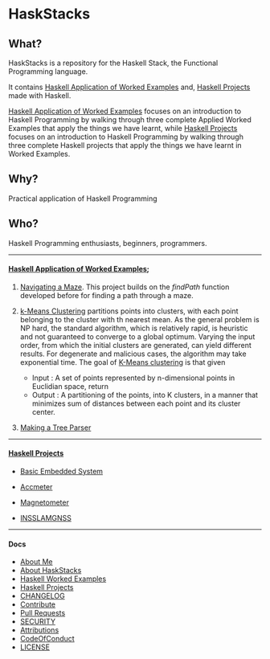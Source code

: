 # HaskStacks

## What?
HaskStacks is a repository for the Haskell Stack, the Functional Programming language. 


It contains [Haskell Application of Worked Examples](https://github.com/josephkb87/HaskStacks/tree/main/HaskellWorkedExamples) and, [Haskell Projects](https://github.com/josephkb87/HaskStacks/tree/main/Projects) made with Haskell.


[Haskell Application of Worked Examples](https://github.com/josephkb87/HaskStacks/tree/main/HaskellWorkedExamples) focuses on an introduction to Haskell Programming by walking through three complete Applied Worked Examples that apply the things we have learnt, while [Haskell Projects](https://github.com/josephkb87/HaskStacks/tree/main/Projects) focuses on an introduction to Haskell Programming by walking through three complete Haskell projects that apply the things we have learnt in Worked Examples.


## Why?
Practical application of Haskell Programming


## Who?
Haskell Programming enthusiasts, beginners, programmers.

---
#### [Haskell Application of Worked Examples](https://github.com/josephkb87/HaskStacks/tree/main/HaskellWorkedExamples);

1. [Navigating a Maze](#). This project builds on the *findPath*  function developed before for finding a path through a maze.

2. [k-Means Clustering](#) partitions points into clusters, with each point belonging to the cluster with th nearest mean. As the general problem is NP hard, the standard algorithm, which is relatively rapid, is heuristic and not guaranteed to converge to a global optimum. Varying the input order, from which the initial clusters are generated, can yield different results. 
For degenerate and malicious cases, the algorithm may take exponential time. The goal of [K-Means clustering](#) is that given
  
   * Input : A set of points represented by n-dimensional points in Euclidian space, return
   * Output : A partitioning of the points, into K clusters, in a manner that minimizes sum of distances between each point and its cluster center.

3. [Making a Tree Parser](#)
----
#### [Haskell Projects](https://github.com/josephkb87/HaskStacks/tree/main/Projects)

* [Basic Embedded System](https://github.com/josephkb87/HaskStacks/tree/main/Projects/EmbSys)
  
* [Accmeter](https://github.com/josephkb87/HaskStacks/tree/main/Projects/Accmeter)

* [Magnetometer](https://github.com/josephkb87/HaskStacks/tree/main/Projects/Magnetometer)

* [INSSLAMGNSS](https://github.com/josephkb87/HaskStacks/tree/main/Projects/INSSLAMGNSS)


---
#### Docs

* [About Me](https://github.com/josephkb87) 
* [About HaskStacks](../docs/README.md)
* [Haskell Worked Examples](https://github.com/josephkb87/HaskStacks/tree/main/HaskellWorkedExamples/README.md)
* [Haskell Projects](https://github.com/josephkb87/HaskStacks/tree/main/Projects/README.md)
* [CHANGELOG](../docs/CHANGELOG.md) 
* [Contribute](../docs/CONTRIBUTING.md)
* [Pull Requests](../docs/blob/PRs.md)  
* [SECURITY](../docs/SECURITY.md) 
* [Attributions](..docs/Attributions.md) 
* [CodeOfConduct](../docs/CodeOfConduct.md) 
* [LICENSE](../docs/LICENSE.md)





  
